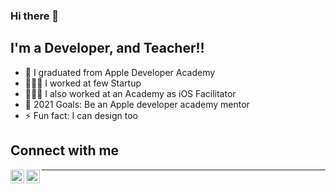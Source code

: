 ### Hi there 👋

<!--
**reyhanl/reyhanl** is a ✨ _special_ ✨ repository because its `README.md` (this file) appears on your GitHub profile.
-->

## I'm a Developer, and Teacher!!

- 🍎 I graduated from Apple Developer Academy 
- 🧑🏼‍💻 I worked at few Startup
- 👨🏼‍🏫 I also worked at an Academy as iOS Facilitator
- 🍎 2021 Goals: Be an Apple developer academy mentor
- ⚡ Fun fact: I can design too

## Connect with me


[<a><img align="left" alt="codeSTACKr | LinkedIn" width="22px" style="color: white" src="https://cdn.jsdelivr.net/npm/simple-icons@v3/icons/linkedin.svg" /></a>][linkedin]
[<img align="left" alt="codeSTACKr | Instagram" width="22px" style="color: white" src="https://cdn.jsdelivr.net/npm/simple-icons@v3/icons/instagram.svg" />][instagram]


---


[instagram]: https://instagram.com/reyhanmuhammadl
[linkedin]: https://linkedin.com/in/reyhan-muhammad-894148173/
